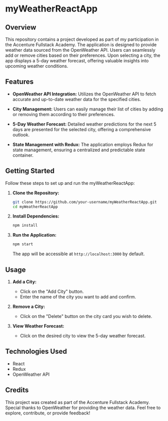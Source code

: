 # myWeatherReactApp

## Overview

This repository contains a project developed as part of my participation in the Accenture Fullstack Academy. The application is designed to provide weather data sourced from the OpenWeather API. Users can seamlessly add or remove cities based on their preferences. Upon selecting a city, the app displays a 5-day weather forecast, offering valuable insights into upcoming weather conditions.

## Features

- **OpenWeather API Integration:** Utilizes the OpenWeather API to fetch accurate and up-to-date weather data for the specified cities.
  
- **City Management:** Users can easily manage their list of cities by adding or removing them according to their preferences.
  
- **5-Day Weather Forecast:** Detailed weather predictions for the next 5 days are presented for the selected city, offering a comprehensive outlook.

- **State Management with Redux:** The application employs Redux for state management, ensuring a centralized and predictable state container.

## Getting Started

Follow these steps to set up and run the myWeatherReactApp:

1. **Clone the Repository:**
   ```bash
   git clone https://github.com/your-username/myWeatherReactApp.git
   cd myWeatherReactApp
   ```

2. **Install Dependencies:**
   ```bash
   npm install
   ```

3. **Run the Application:**
   ```bash
   npm start
   ```
   The app will be accessible at `http://localhost:3000` by default.

## Usage

1. **Add a City:**
   - Click on the "Add City" button.
   - Enter the name of the city you want to add and confirm.

2. **Remove a City:**
   - Click on the "Delete" button on the city card you wish to delete.

3. **View Weather Forecast:**
   - Click on the desired city to view the 5-day weather forecast.

## Technologies Used

- React
- Redux
- OpenWeather API

## Credits

This project was created as part of the Accenture Fullstack Academy. Special thanks to OpenWeather for providing the weather data.
Feel free to explore, contribute, or provide feedback!
